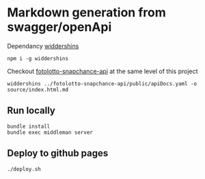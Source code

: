 # Markdown generation from swagger/openApi #


Dependancy [widdershins](https://github.com/Mermade/widdershins)
```
npm i -g widdershins
```

Checkout [fotolotto-snapchance-api](https://github.com/multilot-products/fotolotto-snapchance-api) at the same level of this project

```
widdershins ../fotolotto-snapchance-api/public/apiDocs.yaml -o source/index.html.md
```

## Run locally

```
bundle install
bundle exec middleman server
```

## Deploy to github pages
```
./deploy.sh
```

